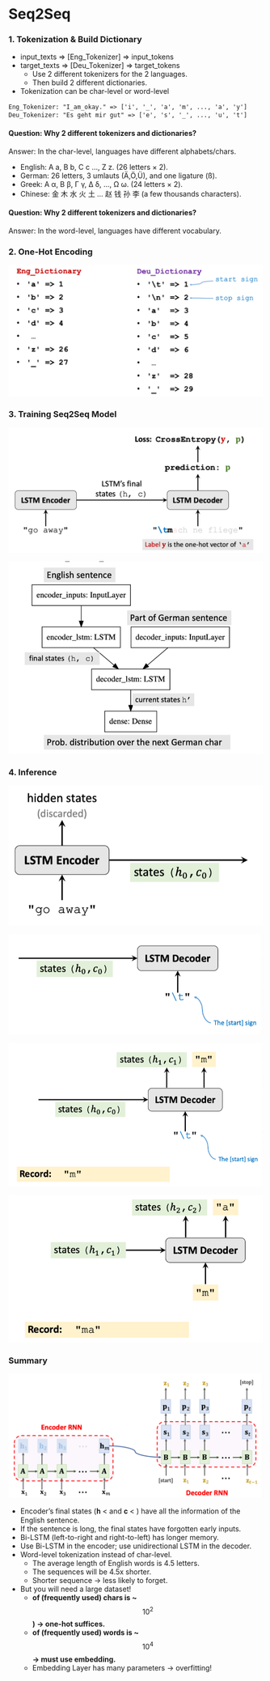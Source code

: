 # Seq2Seq

### 1. Tokenization & Build Dictionary

- input_texts =&gt; \[Eng_Tokenizer\] =&gt; input_tokens
- target_texts =&gt; \[Deu_Tokenizer\] =&gt; target_tokens
  - Use 2 different tokenizers for the 2 languages.
  - Then build 2 different dictionaries.
- Tokenization can be char-level or word-level

```text
Eng_Tokenizer: "I_am_okay." => ['i', '_', 'a', 'm', ..., 'a', 'y']
Deu_Tokenizer: "Es geht mir gut" => ['e', 's', '_', ..., 'u', 't']
```

#### Question: Why 2 different tokenizers and dictionaries?

Answer: In the char-level, languages have different alphabets/chars.

- English: A a, B b, C c …, Z z. \(26 letters × 2\).
- German: 26 letters, 3 umlauts \(Ä,Ö,Ü\), and one ligature \(ß\).
- Greek: Α α, Β β, Γ γ, Δ δ, …, Ω ω. \(24 letters × 2\).
- Chinese: 金 木 水 火 土 … 赵 钱 孙 李 \(a few thousands characters\).

#### Question: Why 2 different tokenizers and dictionaries?

Answer: In the word-level, languages have different vocabulary.

### 2. One-Hot Encoding

![](../.gitbook/assets/rnn-5.png)

### 3. Training Seq2Seq Model

![](../.gitbook/assets/rnn-6.png)

![](../.gitbook/assets/rnn-7.png)

### 4. Inference

![](../.gitbook/assets/rnn-8.png)

![](../.gitbook/assets/rnn-9.png)

![](../.gitbook/assets/rnn-10.png)

![](../.gitbook/assets/rnn-11.png)

### Summary

![](../.gitbook/assets/rnn-12.png)

- Encoder’s final states \(𝐡 &lt; and 𝐜 &lt; \) have all the information of the English sentence.
- If the sentence is long, the final states have forgotten early inputs.
- Bi-LSTM \(left-to-right and right-to-left\) has longer memory.
- Use Bi-LSTM in the encoder; use unidirectional LSTM in the decoder.
- Word-level tokenization instead of char-level.
  - The average length of English words is 4.5 letters.
  - The sequences will be 4.5x shorter.
  - Shorter sequence -&gt; less likely to forget.
- But you will need a large dataset!
  - **of \(frequently used\) chars is ~**$$10^2$$ **\) -&gt; one-hot suffices.**
  - **of \(frequently used\) words is ~**$$10^4$$ **-&gt; must use embedding.**
  - Embedding Layer has many parameters -&gt; overfitting!
